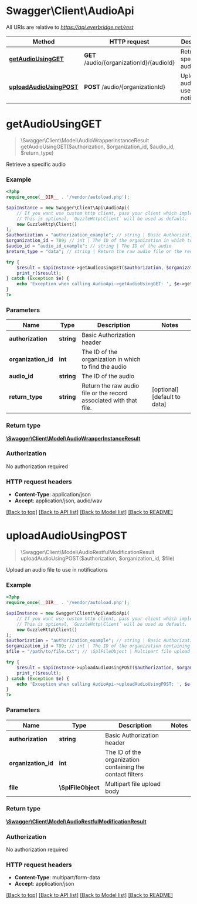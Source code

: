 # Swagger\Client\AudioApi

All URIs are relative to *https://api.everbridge.net/rest*

Method | HTTP request | Description
------------- | ------------- | -------------
[**getAudioUsingGET**](AudioApi.md#getAudioUsingGET) | **GET** /audio/{organizationId}/{audioId} | Retrieve a specific audio
[**uploadAudioUsingPOST**](AudioApi.md#uploadAudioUsingPOST) | **POST** /audio/{organizationId} | Upload an audio file to use in notifications


# **getAudioUsingGET**
> \Swagger\Client\Model\AudioWrapperInstanceResult getAudioUsingGET($authorization, $organization_id, $audio_id, $return_type)

Retrieve a specific audio

### Example
```php
<?php
require_once(__DIR__ . '/vendor/autoload.php');

$apiInstance = new Swagger\Client\Api\AudioApi(
    // If you want use custom http client, pass your client which implements `GuzzleHttp\ClientInterface`.
    // This is optional, `GuzzleHttp\Client` will be used as default.
    new GuzzleHttp\Client()
);
$authorization = "authorization_example"; // string | Basic Authorization header
$organization_id = 789; // int | The ID of the organization in which to find the audio
$audio_id = "audio_id_example"; // string | The ID of the audio
$return_type = "data"; // string | Return the raw audio file or the record associated with that file.

try {
    $result = $apiInstance->getAudioUsingGET($authorization, $organization_id, $audio_id, $return_type);
    print_r($result);
} catch (Exception $e) {
    echo 'Exception when calling AudioApi->getAudioUsingGET: ', $e->getMessage(), PHP_EOL;
}
?>
```

### Parameters

Name | Type | Description  | Notes
------------- | ------------- | ------------- | -------------
 **authorization** | **string**| Basic Authorization header |
 **organization_id** | **int**| The ID of the organization in which to find the audio |
 **audio_id** | **string**| The ID of the audio |
 **return_type** | **string**| Return the raw audio file or the record associated with that file. | [optional] [default to data]

### Return type

[**\Swagger\Client\Model\AudioWrapperInstanceResult**](../Model/AudioWrapperInstanceResult.md)

### Authorization

No authorization required

### HTTP request headers

 - **Content-Type**: application/json
 - **Accept**: application/json, audio/wav

[[Back to top]](#) [[Back to API list]](../../README.md#documentation-for-api-endpoints) [[Back to Model list]](../../README.md#documentation-for-models) [[Back to README]](../../README.md)

# **uploadAudioUsingPOST**
> \Swagger\Client\Model\AudioRestfulModificationResult uploadAudioUsingPOST($authorization, $organization_id, $file)

Upload an audio file to use in notifications

### Example
```php
<?php
require_once(__DIR__ . '/vendor/autoload.php');

$apiInstance = new Swagger\Client\Api\AudioApi(
    // If you want use custom http client, pass your client which implements `GuzzleHttp\ClientInterface`.
    // This is optional, `GuzzleHttp\Client` will be used as default.
    new GuzzleHttp\Client()
);
$authorization = "authorization_example"; // string | Basic Authorization header
$organization_id = 789; // int | The ID of the organization containing the contact filters
$file = "/path/to/file.txt"; // \SplFileObject | Multipart file upload body

try {
    $result = $apiInstance->uploadAudioUsingPOST($authorization, $organization_id, $file);
    print_r($result);
} catch (Exception $e) {
    echo 'Exception when calling AudioApi->uploadAudioUsingPOST: ', $e->getMessage(), PHP_EOL;
}
?>
```

### Parameters

Name | Type | Description  | Notes
------------- | ------------- | ------------- | -------------
 **authorization** | **string**| Basic Authorization header |
 **organization_id** | **int**| The ID of the organization containing the contact filters |
 **file** | **\SplFileObject**| Multipart file upload body |

### Return type

[**\Swagger\Client\Model\AudioRestfulModificationResult**](../Model/AudioRestfulModificationResult.md)

### Authorization

No authorization required

### HTTP request headers

 - **Content-Type**: multipart/form-data
 - **Accept**: application/json

[[Back to top]](#) [[Back to API list]](../../README.md#documentation-for-api-endpoints) [[Back to Model list]](../../README.md#documentation-for-models) [[Back to README]](../../README.md)

